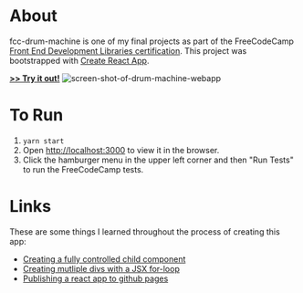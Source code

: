 # About

fcc-drum-machine is one of my final projects as part of the FreeCodeCamp [Front End Development Libraries certification](https://www.freecodecamp.org/learn/front-end-libraries/). This project was bootstrapped with [Create React App](https://github.com/facebook/create-react-app).

**[>> Try it out!](https://marley.github.io/fcc-drum-kit/)**
![screen-shot-of-drum-machine-webapp](https://user-images.githubusercontent.com/29967154/114293833-7d558e00-9a67-11eb-9e26-97d996741853.png)


# To Run

1. `yarn start`
2. Open [http://localhost:3000](http://localhost:3000) to view it in the browser.
3. Click the hamburger menu in the upper left corner and then "Run Tests" to run the FreeCodeCamp tests.

# Links

These are some things I learned throughout the process of creating this app:

- [Creating a fully controlled child component](https://reactjs.org/blog/2018/06/07/you-probably-dont-need-derived-state.html#recommendation-fully-controlled-component)
- [Creating mutliple divs with a JSX for-loop](https://stackoverflow.com/questions/22876978/loop-inside-react-jsx)
- [Publishing a react app to github pages](https://github.com/gitname/react-gh-pages)
